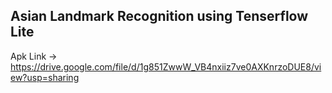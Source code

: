 <h2>Asian Landmark Recognition using Tenserflow Lite</h2>

Apk Link -> https://drive.google.com/file/d/1g851ZwwW_VB4nxiiz7ve0AXKnrzoDUE8/view?usp=sharing
